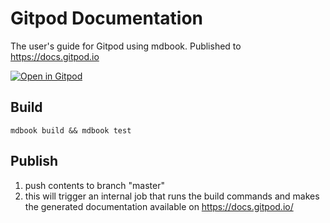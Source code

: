# Gitpod Documentation

The user's guide for Gitpod using mdbook. Published to https://docs.gitpod.io

[![Open in Gitpod](http://gitpod.io/button/open-in-gitpod.svg)](https://gitpod.io#https://github.com/gitpod-io/gitpod-docs)

## Build
```
mdbook build && mdbook test
```

## Publish

1. push contents to branch "master"
2. this will trigger an internal job that runs the build commands and makes the generated documentation available on https://docs.gitpod.io/
